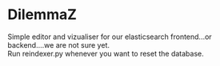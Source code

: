 DilemmaZ
=====================

Simple editor and vizualiser for our elasticsearch frontend...or backend....we are not sure yet.  
Run reindexer.py whenever you want to reset the database.
